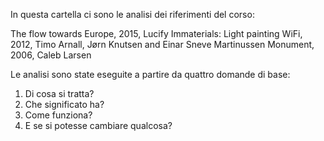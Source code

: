 In questa cartella ci sono le analisi dei riferimenti del corso:

The flow towards Europe, 2015, Lucify
Immaterials: Light painting WiFi, 2012, Timo Arnall, Jørn Knutsen and Einar Sneve Martinussen
Monument, 2006, Caleb Larsen

Le analisi sono state eseguite a partire da quattro domande di base:
1. Di cosa si tratta?
2. Che significato ha?
3. Come funziona?
4. E se si potesse cambiare qualcosa?
